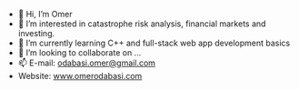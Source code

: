 - 👋 Hi, I’m Omer
- 👀 I’m interested in catastrophe risk analysis, financial markets and investing.
- 🌱 I’m currently learning C++ and full-stack web app development basics
- 💞️ I’m looking to collaborate on ...
- 📫 E-mail: odabasi.omer@gmail.com
-  Website: www.omerodabasi.com

<!---
OdabasiOmer/OdabasiOmer is a ✨ special ✨ repository because its `README.md` (this file) appears on your GitHub profile.
You can click the Preview link to take a look at your changes.
--->
